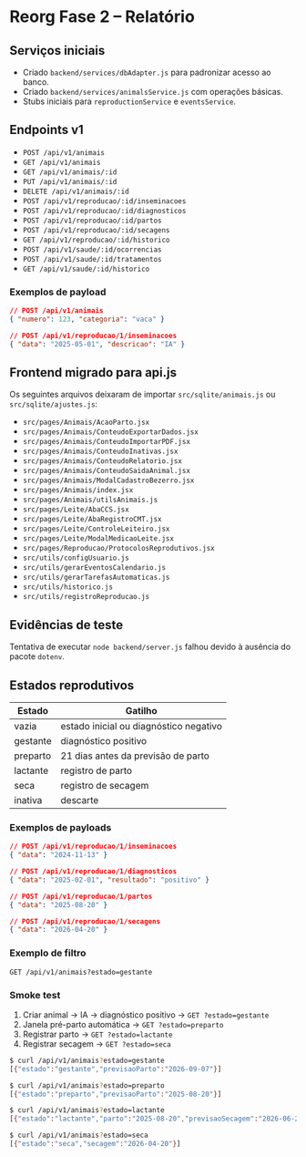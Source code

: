 # Reorg Fase 2 – Relatório

## Serviços iniciais
- Criado `backend/services/dbAdapter.js` para padronizar acesso ao banco.
- Criado `backend/services/animalsService.js` com operações básicas.
- Stubs iniciais para `reproductionService` e `eventsService`.

## Endpoints v1
- `POST /api/v1/animais`
- `GET /api/v1/animais`
- `GET /api/v1/animais/:id`
- `PUT /api/v1/animais/:id`
- `DELETE /api/v1/animais/:id`
- `POST /api/v1/reproducao/:id/inseminacoes`
- `POST /api/v1/reproducao/:id/diagnosticos`
- `POST /api/v1/reproducao/:id/partos`
- `POST /api/v1/reproducao/:id/secagens`
- `GET /api/v1/reproducao/:id/historico`
- `POST /api/v1/saude/:id/ocorrencias`
- `POST /api/v1/saude/:id/tratamentos`
- `GET /api/v1/saude/:id/historico`

### Exemplos de payload
```json
// POST /api/v1/animais
{ "numero": 123, "categoria": "vaca" }

// POST /api/v1/reproducao/1/inseminacoes
{ "data": "2025-05-01", "descricao": "IA" }
```

## Frontend migrado para api.js
Os seguintes arquivos deixaram de importar `src/sqlite/animais.js` ou `src/sqlite/ajustes.js`:
- `src/pages/Animais/AcaoParto.jsx`
- `src/pages/Animais/ConteudoExportarDados.jsx`
- `src/pages/Animais/ConteudoImportarPDF.jsx`
- `src/pages/Animais/ConteudoInativas.jsx`
- `src/pages/Animais/ConteudoRelatorio.jsx`
- `src/pages/Animais/ConteudoSaidaAnimal.jsx`
- `src/pages/Animais/ModalCadastroBezerro.jsx`
- `src/pages/Animais/index.jsx`
- `src/pages/Animais/utilsAnimais.js`
- `src/pages/Leite/AbaCCS.jsx`
- `src/pages/Leite/AbaRegistroCMT.jsx`
- `src/pages/Leite/ControleLeiteiro.jsx`
- `src/pages/Leite/ModalMedicaoLeite.jsx`
- `src/pages/Reproducao/ProtocolosReprodutivos.jsx`
- `src/utils/configUsuario.js`
- `src/utils/gerarEventosCalendario.js`
- `src/utils/gerarTarefasAutomaticas.js`
- `src/utils/historico.js`
- `src/utils/registroReproducao.js`

## Evidências de teste
Tentativa de executar `node backend/server.js` falhou devido à ausência do pacote `dotenv`.

## Estados reprodutivos
| Estado   | Gatilho                                           |
|----------|--------------------------------------------------|
| vazia    | estado inicial ou diagnóstico negativo           |
| gestante | diagnóstico positivo                             |
| preparto | 21 dias antes da previsão de parto               |
| lactante | registro de parto                                |
| seca     | registro de secagem                              |
| inativa  | descarte                                         |

### Exemplos de payloads
```json
// POST /api/v1/reproducao/1/inseminacoes
{ "data": "2024-11-13" }

// POST /api/v1/reproducao/1/diagnosticos
{ "data": "2025-02-01", "resultado": "positivo" }

// POST /api/v1/reproducao/1/partos
{ "data": "2025-08-20" }

// POST /api/v1/reproducao/1/secagens
{ "data": "2026-04-20" }
```

### Exemplo de filtro
```
GET /api/v1/animais?estado=gestante
```

### Smoke test
1. Criar animal → IA → diagnóstico positivo → `GET ?estado=gestante`
2. Janela pré-parto automática → `GET ?estado=preparto`
3. Registrar parto → `GET ?estado=lactante`
4. Registrar secagem → `GET ?estado=seca`

```bash
$ curl /api/v1/animais?estado=gestante
[{"estado":"gestante","previsaoParto":"2026-09-07"}]

$ curl /api/v1/animais?estado=preparto
[{"estado":"preparto","previsaoParto":"2025-08-20"}]

$ curl /api/v1/animais?estado=lactante
[{"estado":"lactante","parto":"2025-08-20","previsaoSecagem":"2026-06-21"}]

$ curl /api/v1/animais?estado=seca
[{"estado":"seca","secagem":"2026-04-20"}]
```
